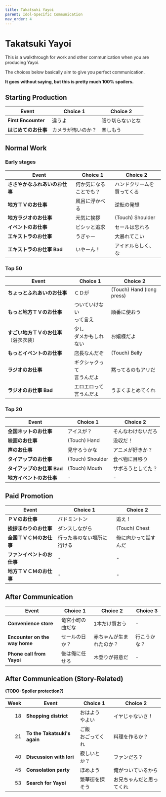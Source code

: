 ```yaml
---
title: Takatsuki Yayoi
parent: Idol-Specific Communication
nav_order: 4
---
```


# Takatsuki Yayoi

This is a walkthrough for work and other communication when you are producing Yayoi.

The choices below basically aim to give you perfect communication.

**It goes without saying, but this is pretty much 100% spoilers.**

## Starting Production

| Event | Choice 1 | Choice 2 |
|-------|----------|----------|
| **First Encounter** | 違うよ | 張り切らないとな |
| **はじめてのお仕事** | カメラが怖いのか？ | 楽しもう |

## Normal Work

### Early stages

| Event | Choice 1 | Choice 2 |
|-------|----------|----------|
| **ささやかなふれあいのお仕事** | 何か気になる<br>ことでも？ | ハンドクリームを<br>買ってくる |
| **地方ＴＶのお仕事** | 風呂に浮かべる | 逆転の発想 |
| **地方ラジオのお仕事** | 元気に挨拶 | (Touch) Shoulder |
| **イベントのお仕事** | ビシッと追求 | セールは忘れろ |
| **エキストラのお仕事** | うぎゃー | 大暴れてこい |
| **エキストラのお仕事 Bad** | いやーん！ | アイドルらしく、な |

### Top 50

| Event | Choice 1 | Choice 2 |
|-------|----------|----------|
| **ちょっとふれあいのお仕事** | ＣＤが | (Touch) Hand (long press) |
| **もっと地方ＴＶのお仕事** | ついていけない<br>って言え | 順番に使おう |
| **すごい地方ＴＶのお仕事** （浴衣衣装） | 少し<br>ダメかもしれない | お嬢様だよ |
| **もっとイベントのお仕事** | 店長なんだぞ | (Touch) Belly |
| **ラジオのお仕事** | ギクシャクって<br>言うんだよ | 黙ってるのもアリだ |
| **ラジオのお仕事 Bad** | エロエロって<br>言うんだよ | うまくまとめてくれ |

### Top 20

| Event | Choice 1 | Choice 2 |
|-------|----------|----------|
| **全国ネットのお仕事** | アイスが？ | そんなわけないだろ |
| **映画のお仕事** | (Touch) Hand | 没収だ！ |
| **声のお仕事** | 見守ろうかな | アニメが好きか？ |
| **タイアップのお仕事** | (Touch) Shoulder | 食べ物に目移り |
| **タイアップのお仕事 Bad** | (Touch) Mouth | サボろうとしてた？ |
| **地方イベントのお仕事** | - | - |

## Paid Promotion

| Event | Choice 1 | Choice 2 |
|-------|----------|----------|
| **ＰＶのお仕事** | バドミントン | 追え！ |
| **挨拶まわりのお仕事** | ダンスしながら | (Touch) Chest |
| **全国ＴＶＣＭのお仕事** | 行った事のない場所に行ける | 俺に向かって話すんだ |
| **ファンイベントのお仕事** | - | - |
| **地方ＴＶＣＭのお仕事** | - | - |

## After Communication

| Event | Choice 1 | Choice 2 | Choice 3 |
|-------|----------|----------|----------|
| **Convenience store** | 竜宮小町の曲だな | 1本だけ買おう | - |
| **Encounter on the way home** | セールの日か？ | 赤ちゃんが生まれたのか？ | 行こうかな？ |
| **Phone call from Yayoi** | 後は俺に任せろ | 木登りが得意だ | - |

## After Communication (Story-Related)

**(TODO: Spoiler protection?)**

| Week | Event | Choice 1 | Choice 2 |
|-----:|-------|----------|----------|
| 18 | **Shopping district** | おはよう<br>やよい | イヤじゃないさ！ |
| 21 | **To the Takatsuki's again** | ご飯<br>おごってくれ | 料理を作るか？ |
| 40 | **Discussion with Iori** | 寂しいとか？ | ファンだろ？ |
| 45 | **Consolation party** | ほめよう | 俺がついているから |
| 53 | **Search for Yayoi** | 繁華街を探そう | お兄ちゃんだと思ってくれ |


